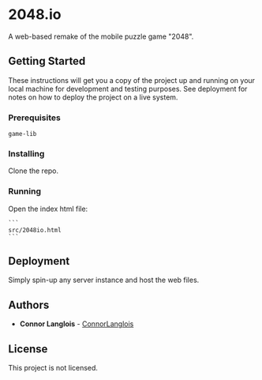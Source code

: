 # 2048.io

A web-based remake of the mobile puzzle game "2048".

## Getting Started

These instructions will get you a copy of the project up and running on your local machine for development and testing purposes. See deployment for notes on how to deploy the project on a live system.

### Prerequisites

```
game-lib
```

### Installing

Clone the repo.

### Running

Open the index html file:

	```
	src/2048io.html
	```

## Deployment

Simply spin-up any server instance and host the web files.

## Authors

* **Connor Langlois** - [ConnorLanglois](https://github.com/ConnorLanglois)

## License

This project is not licensed.
